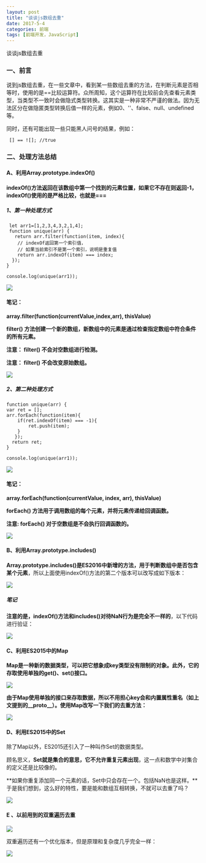 ```yaml
---
layout: post
title: "谈谈js数组去重"
date: 2017-5-4
categories: 前端
tags: [前端开发，JavaScript]
---
```


谈谈js数组去重

<!-- more -->

### 一、前言

说到js数组去重，在一些文章中，看到某一些数组去重的方法，在判断元素是否相等时，使用的是==比较运算符。众所周知，这个运算符在比较前会先查看元素类型，当类型不一致时会做隐式类型转换。这其实是一种非常不严谨的做法。因为无法区分在做隐匿类型转换后值一样的元素，例如0、''、false、null、undefined等。

同时，还有可能出现一些只能黑人问号的结果，例如：

     [] == ![]; //true

### 二、处理方法总结

#### A、利用Array.prototype.indexOf()

**indexOf()方法返回在该数组中第一个找到的元素位置，如果它不存在则返回-1，indexOf()使用的是严格比较，也就是===**

##### 1、第一种处理方式

     let arr1=[1,2,3,4,3,2,1,4];
     function unique(arr) {
       return arr.filter(function(item, index){
        // indexOf返回第一个索引值，
        // 如果当前索引不是第一个索引，说明是重复值
        return arr.indexOf(item) === index;
      });
    }

    console.log(unique(arr1));

![](http://oq2sjn05e.bkt.clouddn.com/2017-5-4-FEW-js%20array%20remove%20duplicate-1.png)

#### 笔记：

**array.filter(function(currentValue,index,arr), thisValue)**

**filter() 方法创建一个新的数组，新数组中的元素是通过检查指定数组中符合条件的所有元素。**

**注意： filter() 不会对空数组进行检测。**

**注意： filter() 不会改变原始数组。**

![](http://oq2sjn05e.bkt.clouddn.com/2017-5-4-FEW-js%20array%20remove%20duplicate-2.png)

##### 2、第二种处理方式

    function unique(arr) {
    var ret = [];
    arr.forEach(function(item){
        if(ret.indexOf(item) === -1){
            ret.push(item);
        }
       });
      return ret;
    }

    console.log(unique(arr1));

![](http://oq2sjn05e.bkt.clouddn.com/2017-5-4-FEW-js%20array%20remove%20duplicate-3.png)

#### 笔记：

**array.forEach(function(currentValue, index, arr), thisValue)**

**forEach() 方法用于调用数组的每个元素，并将元素传递给回调函数。**

**注意: forEach() 对于空数组是不会执行回调函数的。**

![](http://oq2sjn05e.bkt.clouddn.com/2017-5-4-FEW-js%20array%20remove%20duplicate-4.png)


#### B、利用Array.prototype.includes()

**Array.prototype.includes()是ES2016中新增的方法，用于判断数组中是否包含某个元素**，所以上面使用indexOf()方法的第二个版本可以改写成如下版本：

![](http://oq2sjn05e.bkt.clouddn.com/2017-5-4-FEW-js%20array%20remove%20duplicate-5.png)

##### 笔记

**注意的是，indexOf()方法和includes()对待NaN行为是完全不一样的**，以下代码进行验证：

![](http://oq2sjn05e.bkt.clouddn.com/2017-5-4-FEW-js%20array%20remove%20duplicate-6.png)


#### C、利用ES2015中的Map

**Map是一种新的数据类型，可以把它想象成key类型没有限制的对象。此外，它的存取使用单独的get()、set()接口。**

![](http://oq2sjn05e.bkt.clouddn.com/2017-5-4-FEW-js%20array%20remove%20duplicate-7.png)

**由于Map使用单独的接口来存取数据，所以不用担心key会和内置属性重名（如上文提到的__proto__）。使用Map改写一下我们的去重方法：**

![](http://oq2sjn05e.bkt.clouddn.com/2017-5-4-FEW-js%20array%20remove%20duplicate-8.png)


#### D、利用ES2015中的Set

除了Map以外，ES2015还引入了一种叫作Set的数据类型。

顾名思义，**Set就是集合的意思，它不允许重复元素出现**，这一点和数学中对集合的定义还是比较像的。

**如果你重复添加同一个元素的话，Set中只会存在一个。包括NaN也是这样。**于是我们想到，这么好的特性，要是能和数组互相转换，不就可以去重了吗？

![](http://oq2sjn05e.bkt.clouddn.com/2017-5-4-FEW-js%20array%20remove%20duplicate-9.png)

#### E 、以前用到的双重遍历去重

![](http://oq2sjn05e.bkt.clouddn.com/2017-5-4-FEW-js%20array%20remove%20duplicate-10.png)

双重遍历还有一个优化版本，但是原理和复杂度几乎完全一样：

![](http://oq2sjn05e.bkt.clouddn.com/2017-5-4-FEW-js%20array%20remove%20duplicate-11.png)